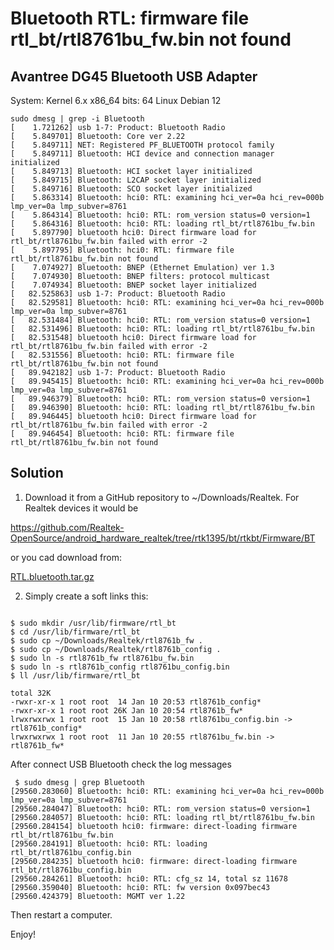 # Bluetooth RTL: firmware file rtl_bt/rtl8761bu_fw.bin not found

## Avantree DG45 Bluetooth USB Adapter

System: Kernel 6.x x86_64 bits: 64 
Linux Debian 12 

```shell
sudo dmesg | grep -i Bluetooth
[    1.721262] usb 1-7: Product: Bluetooth Radio
[    5.849701] Bluetooth: Core ver 2.22
[    5.849711] NET: Registered PF_BLUETOOTH protocol family
[    5.849711] Bluetooth: HCI device and connection manager initialized
[    5.849713] Bluetooth: HCI socket layer initialized
[    5.849715] Bluetooth: L2CAP socket layer initialized
[    5.849716] Bluetooth: SCO socket layer initialized
[    5.863314] Bluetooth: hci0: RTL: examining hci_ver=0a hci_rev=000b lmp_ver=0a lmp_subver=8761
[    5.864314] Bluetooth: hci0: RTL: rom_version status=0 version=1
[    5.864316] Bluetooth: hci0: RTL: loading rtl_bt/rtl8761bu_fw.bin
[    5.897790] bluetooth hci0: Direct firmware load for rtl_bt/rtl8761bu_fw.bin failed with error -2
[    5.897795] Bluetooth: hci0: RTL: firmware file rtl_bt/rtl8761bu_fw.bin not found
[    7.074927] Bluetooth: BNEP (Ethernet Emulation) ver 1.3
[    7.074930] Bluetooth: BNEP filters: protocol multicast
[    7.074934] Bluetooth: BNEP socket layer initialized
[   82.525863] usb 1-7: Product: Bluetooth Radio
[   82.529581] Bluetooth: hci0: RTL: examining hci_ver=0a hci_rev=000b lmp_ver=0a lmp_subver=8761
[   82.531484] Bluetooth: hci0: RTL: rom_version status=0 version=1
[   82.531496] Bluetooth: hci0: RTL: loading rtl_bt/rtl8761bu_fw.bin
[   82.531548] bluetooth hci0: Direct firmware load for rtl_bt/rtl8761bu_fw.bin failed with error -2
[   82.531556] Bluetooth: hci0: RTL: firmware file rtl_bt/rtl8761bu_fw.bin not found
[   89.942182] usb 1-7: Product: Bluetooth Radio
[   89.945415] Bluetooth: hci0: RTL: examining hci_ver=0a hci_rev=000b lmp_ver=0a lmp_subver=8761
[   89.946379] Bluetooth: hci0: RTL: rom_version status=0 version=1
[   89.946390] Bluetooth: hci0: RTL: loading rtl_bt/rtl8761bu_fw.bin
[   89.946445] bluetooth hci0: Direct firmware load for rtl_bt/rtl8761bu_fw.bin failed with error -2
[   89.946454] Bluetooth: hci0: RTL: firmware file rtl_bt/rtl8761bu_fw.bin not found

```

## Solution

1. Download it from a GitHub repository to ~/Downloads/Realtek. For Realtek devices it would be 

https://github.com/Realtek-OpenSource/android_hardware_realtek/tree/rtk1395/bt/rtkbt/Firmware/BT

or you cad download from:

[RTL.bluetooth.tar.gz](https://github.com/alexcvc/howto_embedded/files/13928162/RTL.bluetooth.tar.gz)

2. Simply create a soft links this:

```shell

$ sudo mkdir /usr/lib/firmware/rtl_bt
$ cd /usr/lib/firmware/rtl_bt
$ sudo cp ~/Downloads/Realtek/rtl8761b_fw .
$ sudo cp ~/Downloads/Realtek/rtl8761b_config .
$ sudo ln -s rtl8761b_fw rtl8761bu_fw.bin
$ sudo ln -s rtl8761b_config rtl8761bu_config.bin
$ ll /usr/lib/firmware/rtl_bt

total 32K
-rwxr-xr-x 1 root root  14 Jan 10 20:53 rtl8761b_config*
-rwxr-xr-x 1 root root 26K Jan 10 20:54 rtl8761b_fw*
lrwxrwxrwx 1 root root  15 Jan 10 20:58 rtl8761bu_config.bin -> rtl8761b_config*
lrwxrwxrwx 1 root root  11 Jan 10 20:55 rtl8761bu_fw.bin -> rtl8761b_fw*
```

After connect USB Bluetooth check the log messages

```shell
 $ sudo dmesg | grep Bluetooth
[29560.283060] Bluetooth: hci0: RTL: examining hci_ver=0a hci_rev=000b lmp_ver=0a lmp_subver=8761
[29560.284047] Bluetooth: hci0: RTL: rom_version status=0 version=1
[29560.284057] Bluetooth: hci0: RTL: loading rtl_bt/rtl8761bu_fw.bin
[29560.284154] bluetooth hci0: firmware: direct-loading firmware rtl_bt/rtl8761bu_fw.bin
[29560.284191] Bluetooth: hci0: RTL: loading rtl_bt/rtl8761bu_config.bin
[29560.284235] bluetooth hci0: firmware: direct-loading firmware rtl_bt/rtl8761bu_config.bin
[29560.284261] Bluetooth: hci0: RTL: cfg_sz 14, total sz 11678
[29560.359040] Bluetooth: hci0: RTL: fw version 0x097bec43
[29560.424379] Bluetooth: MGMT ver 1.22

```

Then restart a computer.

Enjoy!
